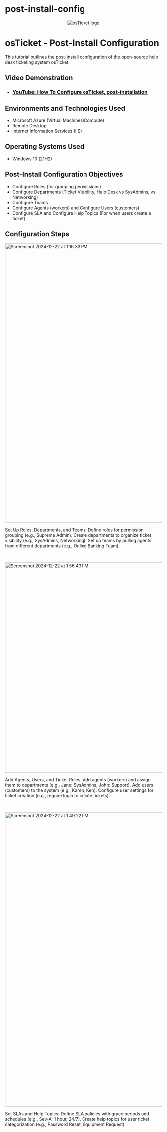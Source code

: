 # post-install-config

<p align="center">
<img src="https://i.imgur.com/Clzj7Xs.png" alt="osTicket logo"/>
</p>

<h1>osTicket - Post-Install Configuration</h1>
This tutorial outlines the post-install configuration of the open-source help desk ticketing system osTicket.<br />


<h2>Video Demonstration</h2>

- ### [YouTube: How To Configure osTicket, post-installation](https://www.youtube.com)

<h2>Environments and Technologies Used</h2>

- Microsoft Azure (Virtual Machines/Compute)
- Remote Desktop
- Internet Information Services (IIS)

<h2>Operating Systems Used </h2>

- Windows 10</b> (21H2)

<h2>Post-Install Configuration Objectives</h2>

- Configure Roles (for grouping permissions)
- Configure Departments (Ticket Visibility, Help Desk vs SysAdmins, vs Networking)
- Configure Teams
- Configure Agents (workers) and Configure Users (customers)
- Configure SLA and Configure Help Topics (For when users create a ticket)

<h2>Configuration Steps</h2>

<p>
</p>
<img width="896" alt="Screenshot 2024-12-22 at 1 16 33 PM" src="https://github.com/user-attachments/assets/4921d09e-13bb-4fba-ab0b-639effa69ab7" />

<p>
Set Up Roles, Departments, and Teams:
Define roles for permission grouping (e.g., Supreme Admin).
Create departments to organize ticket visibility (e.g., SysAdmins, Networking).
Set up teams by pulling agents from different departments (e.g., Online Banking Team).
</p>
<br />

<p>
<img width="674" alt="Screenshot 2024-12-22 at 1 56 43 PM" src="https://github.com/user-attachments/assets/b70d730d-b9ff-46fd-b0ec-1a04f821583e" />

</p>
<p>
Add Agents, Users, and Ticket Rules:
Add agents (workers) and assign them to departments (e.g., Jane: SysAdmins, John: Support).
Add users (customers) to the system (e.g., Karen, Ken).
Configure user settings for ticket creation (e.g., require login to create tickets).
</p>
<br />

<p>
<img width="942" alt="Screenshot 2024-12-22 at 1 49 22 PM" src="https://github.com/user-attachments/assets/c1f360be-eb8f-44c4-8e88-0c3fcd66aa1d" />

</p>
<p>
Set SLAs and Help Topics:
Define SLA policies with grace periods and schedules (e.g., Sev-A: 1 hour, 24/7).
Create help topics for user ticket categorization (e.g., Password Reset, Equipment Request).
</p>
<br />
